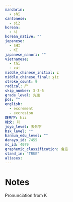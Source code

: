 ```yaml
---
mandarin:
  - shǐ
cantonese:
  - si2
korean:
  - 시
korean_native: ""
japanese:
  - SHI
  - KI
japanese_nanori: ""
vietnamese:
  - thỉ
  - xái
middle_chinese_initial: ɕ
middle_chinese_final: ɣiɪ
stroke_count: 9
radical: 尸
skip_number: 3-3-6
grade_level: 先進
pos: ""
english:
  - excrement
  - excresion
羅馬字: hii
韓文: 희
joyo_level: 表外字
hsk_level: ""
hanmun_edu_level: ""
danayo_id: 7455
mc_id: 4079
graphemic_classification: 會意
stand_in: "TRUE"
aliases:
---
```


# Notes
Pronunciation from K
